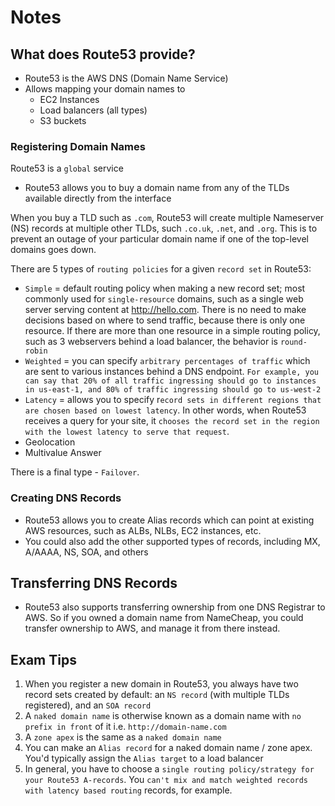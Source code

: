 # Notes

## What does Route53 provide?

- Route53 is the AWS DNS (Domain Name Service)
- Allows mapping your domain names to
    - EC2 Instances
    - Load balancers (all types)
    - S3 buckets

### Registering Domain Names

Route53 is a `global` service

- Route53 allows you to buy a domain name from any of the TLDs available directly from the interface

When you buy a TLD such as `.com`, Route53 will create multiple Nameserver (NS) records at multiple other TLDs, such `.co.uk`, `.net`, and `.org`. This is to prevent an outage of your particular domain name if one of the top-level domains goes down.

There are 5 types of `routing policies` for a given `record set` in Route53:

- `Simple` = default routing policy when making a new record set; most commonly used for `single-resource` domains, such as a single web server serving content at http://hello.com. There is no need to make decisions based on where to send traffic, because there is only one resource. If there are more than one resource in a simple routing policy, such as 3 webservers behind a load balancer, the behavior is `round-robin`
- `Weighted` = you can specify `arbitrary percentages of traffic` which are sent to various instances behind a DNS endpoint. `For example, you can say that 20% of all traffic ingressing should go to instances in us-east-1, and 80% of traffic ingressing should go to us-west-2`
- `Latency` = allows you to specify r`ecord sets in different regions that are chosen based on lowest latency`. In other words, when Route53 receives a query for your site, it `chooses the record set in the region with the lowest latency to serve that request`.
- Geolocation
- Multivalue Answer

There is a final type - `Failover`.


### Creating DNS Records

- Route53 allows you to create Alias records which can point at existing AWS resources, such as ALBs, NLBs, EC2 instances, etc.
- You could also add the other supported types of records, including MX, A/AAAA, NS, SOA, and others

## Transferring DNS Records

- Route53 also supports transferring ownership from one DNS Registrar to AWS. So if you owned a domain name from NameCheap, you could transfer ownership to AWS, and manage it from there instead.

## Exam Tips

1. When you register a new domain in Route53, you always have two record sets created by default: an `NS record` (with multiple TLDs registered), and an `SOA record`
2. A `naked domain name` is otherwise known as a domain name with `no prefix in front` of it i.e. `http://domain-name.com`
3. A `zone apex` is the same as a `naked domain name`
4. You can make an `Alias record` for a naked domain name / zone apex. You'd typically assign the `Alias target` to a load balancer
5. In general, you have to choose a `single routing policy/strategy for your Route53 A-records`. You `can't mix and match weighted records with latency based routing` records, for example.